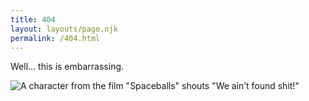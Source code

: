 ```yaml
---
title: 404
layout: layouts/page.njk
permalink: /404.html
---
```


Well… this is embarrassing.

![A character from the film "Spaceballs" shouts "We ain’t found shit!"](./img/404.gif)
